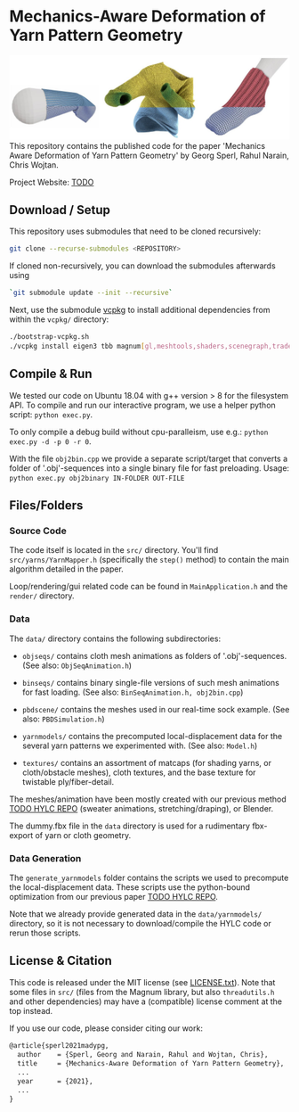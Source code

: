 # Mechanics-Aware Deformation of Yarn Pattern Geometry

![Teaser Image](teaser.jpg "")
This repository contains the published code for the paper 'Mechanics Aware Deformation of Yarn Pattern Geometry' by Georg Sperl, Rahul Narain, Chris Wojtan.

Project Website: [TODO](https://visualcomputing.ist.ac.at/publications/)


## Download / Setup

This repository uses submodules that need to be cloned recursively:
```sh
git clone --recurse-submodules <REPOSITORY>
```
If cloned non-recursively, you can download the submodules afterwards using
```sh
`git submodule update --init --recursive`
```

Next, use the submodule [vcpkg](https://github.com/microsoft/vcpkg/) to install additional dependencies from within the `vcpkg/` directory:
```sh
./bootstrap-vcpkg.sh
./vcpkg install eigen3 tbb magnum[gl,meshtools,shaders,scenegraph,trade,debugtools,sdl2application] magnum-integration[imgui] magnum-plugins[pngimporter,jpegimporter]
```

## Compile & Run

We tested our code on Ubuntu 18.04 with g++ version > 8 for the filesystem API.
To compile and run our interactive program, we use a helper python script: `python exec.py`.

To only compile a debug build without cpu-paralleism, use e.g.: `python exec.py -d -p 0 -r 0`.

With the file `obj2bin.cpp` we provide a separate script/target that converts a folder of '.obj'-sequences into a single binary file for fast preloading. Usage: `python exec.py obj2binary IN-FOLDER OUT-FILE`

## Files/Folders

### Source Code

The code itself is located in the `src/` directory. You'll find `src/yarns/YarnMapper.h` (specifically the `step()` method) to contain the main algorithm detailed in the paper.

Loop/rendering/gui related code can be found in `MainApplication.h` and the `render/` directory.

### Data

The `data/` directory contains the following subdirectories:

- `objseqs/` contains cloth mesh animations as folders of '.obj'-sequences. (See also: `ObjSeqAnimation.h`)

- `binseqs/` contains binary single-file versions of such mesh animations for fast loading. (See also: `BinSeqAnimation.h, obj2bin.cpp`)

- `pbdscene/` contains the meshes used in our real-time sock example. (See also: `PBDSimulation.h`)

- `yarnmodels/` contains the precomputed local-displacement data for the several yarn patterns we experimented with. (See also: `Model.h`)

- `textures/` contains an assortment of matcaps (for shading yarns, or cloth/obstacle meshes), cloth textures, and the base texture for twistable ply/fiber-detail.

The meshes/animation have been mostly created with our previous method [TODO HYLC REPO](.) (sweater animations, stretching/draping), or Blender.

The dummy.fbx file in the `data` directory is used for a rudimentary fbx-export of yarn or cloth geometry.

### Data Generation

The `generate_yarnmodels` folder contains the scripts we used to precompute the local-displacement data. These scripts use the python-bound optimization from our previous paper [TODO HYLC REPO](.).

Note that we already provide generated data in the `data/yarnmodels/` directory, so it is not necessary to download/compile the HYLC code or rerun those scripts.

<!-- ## Other Explanation
TODO maybe about model structure, pix and strain ... axes.txt
  show where created and where loaded -->

## License & Citation

This code is released under the MIT license (see [LICENSE.txt](LICENSE.txt)).
Note that some files in `src/` (files from the Magnum library, but also `threadutils.h` and other dependencies) may have a (compatible) license comment at the top instead.

If you use our code, please consider citing our work:
```
@article{sperl2021madypg,
  author    = {Sperl, Georg and Narain, Rahul and Wojtan, Chris},
  title     = {Mechanics-Aware Deformation of Yarn Pattern Geometry},
  ...
  year      = {2021},
  ...
}
```
<!-- @article{sperl2020hylc,
  author    = {Sperl, Georg and Narain, Rahul and Wojtan, Chris},
  title     = {Homogenized Yarn-Level Cloth},
  journal   = {ACM Transactions on Graphics (TOG)},
  number    = {4},
  volume    = {39},
  year      = {2020},
  publisher = {ACM}
} -->